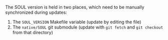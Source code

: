 The SOUL version is held in two places, which need to be manually synchronized during updates:

 1. The `SOUL_VERSION` Makefile variable (update by editing the file)
 2. The `native/SOUL` git submodule (update with `git fetch` and `git checkout` from that directory)
